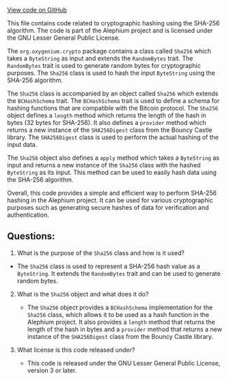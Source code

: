 [View code on GitHub](https://github.com/oxygenium/oxygenium/crypto/src/main/scala/org/oxygenium/crypto/Sha256.scala)

This file contains code related to cryptographic hashing using the SHA-256 algorithm. The code is part of the Alephium project and is licensed under the GNU Lesser General Public License.

The `org.oxygenium.crypto` package contains a class called `Sha256` which takes a `ByteString` as input and extends the `RandomBytes` trait. The `RandomBytes` trait is used to generate random bytes for cryptographic purposes. The `Sha256` class is used to hash the input `ByteString` using the SHA-256 algorithm.

The `Sha256` class is accompanied by an object called `Sha256` which extends the `BCHashSchema` trait. The `BCHashSchema` trait is used to define a schema for hashing functions that are compatible with the Bitcoin protocol. The `Sha256` object defines a `length` method which returns the length of the hash in bytes (32 bytes for SHA-256). It also defines a `provider` method which returns a new instance of the `SHA256Digest` class from the Bouncy Castle library. The `SHA256Digest` class is used to perform the actual hashing of the input data.

The `Sha256` object also defines a `apply` method which takes a `ByteString` as input and returns a new instance of the `Sha256` class with the hashed `ByteString` as its input. This method can be used to easily hash data using the SHA-256 algorithm.

Overall, this code provides a simple and efficient way to perform SHA-256 hashing in the Alephium project. It can be used for various cryptographic purposes such as generating secure hashes of data for verification and authentication.
## Questions: 
 1. What is the purpose of the `Sha256` class and how is it used?
   - The `Sha256` class is used to represent a SHA-256 hash value as a `ByteString`. It extends the `RandomBytes` trait and can be used to generate random bytes. 

2. What is the `Sha256` object and what does it do?
   - The `Sha256` object provides a `BCHashSchema` implementation for the `Sha256` class, which allows it to be used as a hash function in the Alephium project. It also provides a `length` method that returns the length of the hash in bytes and a `provider` method that returns a new instance of the `SHA256Digest` class from the Bouncy Castle library.

3. What license is this code released under?
   - This code is released under the GNU Lesser General Public License, version 3 or later.